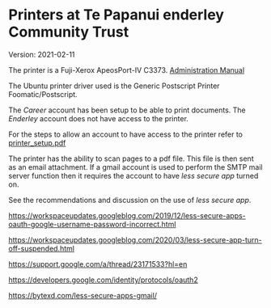 # Printers at Te Papanui enderley Community Trust

Version: 2021-02-11

The printer is a Fuji-Xerox ApeosPort-IV C3373. [Administration Manual](https://www.manualslib.com/manual/1063690/Fuji-Xerox-Apeosport-Iv-C5575.html)

The Ubuntu printer driver used is the Generic Postscript Printer Foomatic/Postscript.

The *Career* account has been setup to be able to print documents. The *Enderley* account does not have access to the printer.

For the steps to allow an account to have access to the printer refer to [printer_setup.pdf](printer_setup.pdf)

The printer has the ability to scan pages to a pdf file. This file is then sent as an email attachment. If a gmail account is used to perform the SMTP mail server function then it requires the account to have *less secure app* turned on. 

See the recommendations and discussion on the use of *less secure app*.

https://workspaceupdates.googleblog.com/2019/12/less-secure-apps-oauth-google-username-password-incorrect.html

https://workspaceupdates.googleblog.com/2020/03/less-secure-app-turn-off-suspended.html

https://support.google.com/a/thread/23171533?hl=en

https://developers.google.com/identity/protocols/oauth2

https://bytexd.com/less-secure-apps-gmail/



